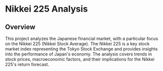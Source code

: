 # Nikkei 225 Analysis

## Overview
This project analyzes the Japanese financial market, with a particular focus on the Nikkei 225 (Nikkei Stock Average). The Nikkei 225 is a key stock market index representing the Tokyo Stock Exchange and provides insights into the performance of Japan's economy. The analysis covers trends in stock prices, macroeconomic factors, and their implications for the Nikkei 225's return forecast.
